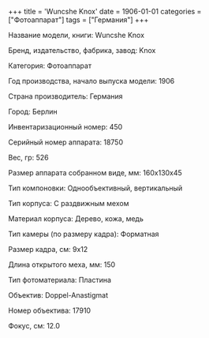 +++
title = 'Wuncshe Knox'
date = 1906-01-01
categories = ["Фотоаппарат"]
tags = ["Германия"]
+++

Название модели, книги: Wuncshe Knox

Бренд, издательство, фабрика, завод: Knox

Категория: Фотоаппарат

Год производства, начало выпуска модели: 1906

Страна производитель: Германия

Город: Берлин

Инвентаризационный номер: 450

Серийный номер аппарата: 18750

Вес, гр: 526

Размер аппарата  собранном виде, мм: 160x130x45

Тип компоновки: Однообъективный, вертикальный

Тип корпуса: С раздвижным мехом

Материал корпуса: Дерево, кожа, медь

Тип камеры (по размеру кадра): Форматная

Размер кадра, см: 9х12

Длина открытого меха, мм: 150

Тип фотоматериала: Пластина

Объектив: Doppel-Anastigmat

Номер объектива: 17910

Фокус, см: 12.0

